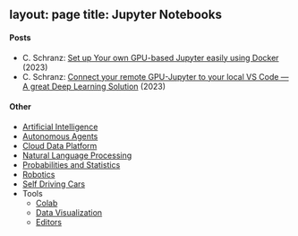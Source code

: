 layout: page
title: Jupyter Notebooks
---

#### Posts
* C. Schranz: [Set up Your own GPU-based Jupyter easily using Docker](https://cschranz.medium.com/set-up-your-own-gpu-based-jupyterlab-e0d45fcacf43) (2023)
* C. Schranz: [Connect your remote GPU-Jupyter to your local VS Code — A great Deep Learning Solution](https://cschranz.medium.com/connect-vs-code-to-your-remote-gpu-jupyter-instance-58b86a195d9e) (2023)

#### Other
* [Artificial Intelligence](/artificial_intelligence)
* [Autonomous Agents](/autonomous_agents)
* [Cloud Data Platform](/cloud_data_platform)
* [Natural Language Processing](/natural_language_processing)
* [Probabilities and Statistics](/probabilities_and_statistics)
* [Robotics](/robotics)
* [Self Driving Cars](/self_driving_cars)
* Tools
  * [Colab](/colab)
  * [Data Visualization](/data_visualization)
  * [Editors](/editors)
